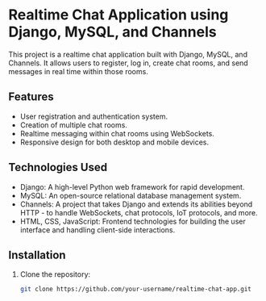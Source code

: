 # Realtime Chat Application using Django, MySQL, and Channels

This project is a realtime chat application built with Django, MySQL, and Channels. It allows users to register, log in, create chat rooms, and send messages in real time within those rooms.

## Features

- User registration and authentication system.
- Creation of multiple chat rooms.
- Realtime messaging within chat rooms using WebSockets.
- Responsive design for both desktop and mobile devices.

## Technologies Used

- Django: A high-level Python web framework for rapid development.
- MySQL: An open-source relational database management system.
- Channels: A project that takes Django and extends its abilities beyond HTTP - to handle WebSockets, chat protocols, IoT protocols, and more.
- HTML, CSS, JavaScript: Frontend technologies for building the user interface and handling client-side interactions.

## Installation

1. Clone the repository:

   ```bash
   git clone https://github.com/your-username/realtime-chat-app.git
